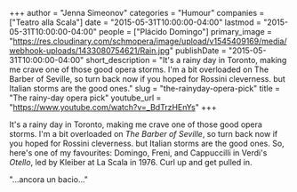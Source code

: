 +++
author = "Jenna Simeonov"
categories = "Humour"
companies = ["Teatro alla Scala"]
date = "2015-05-31T10:00:00-04:00"
lastmod = "2015-05-31T10:00:00-04:00"
people = ["Plácido Domingo"]
primary_image = "https://res.cloudinary.com/schmopera/image/upload/v1545409169/media/webhook-uploads/1433080754621/Rain.jpg"
publishDate = "2015-05-31T10:00:00-04:00"
short_description = "It&#039;s a rainy day in Toronto, making me crave one of those good opera storms. I&#039;m a bit overloaded on The Barber of Seville, so turn back now if you hoped for Rossini cleverness. but Italian storms are the good ones."
slug = "the-rainyday-opera-pick"
title = "The rainy-day opera pick"
youtube_url = "https://www.youtube.com/watch?v=_BdTrzHEnYs"
+++

It's a rainy day in Toronto, making me crave one of those good opera storms. I'm a bit overloaded on *The Barber of Seville*, so turn back now if you hoped for Rossini cleverness. but Italian storms are the good ones. So, here's one of my favourites: Domingo, Freni, and Cappuccilli in Verdi's *Otello*, led by Kleiber at La Scala in 1976. Curl up and get pulled in.

"...ancora un bacio..."
